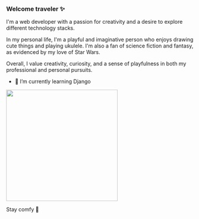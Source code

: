 ### Welcome traveler ✨

I'm a web developer with a passion for creativity and a desire to explore different technology stacks.

In my personal life, I'm a playful and imaginative person who enjoys drawing cute things and playing ukulele. I'm also a fan of science fiction and fantasy, as evidenced by my love of Star Wars.

Overall, I value creativity, curiosity, and a sense of playfulness in both my professional and personal pursuits.

- 🔭 I’m currently learning Django

<img src="https://media.tenor.com/phRAFwwbrvEAAAAd/baby-yoda-the-mandalorian.gif)" width="300" height="300" />

Stay comfy 🌺
